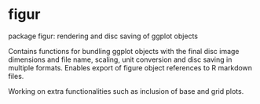 # figur
package figur: rendering and disc saving of ggplot objects

Contains functions for bundling ggplot objects with the final disc image dimensions and file name, scaling, unit conversion and disc saving in multiple formats. Enables export of figure object references to R markdown files.

Working on extra functionalities such as inclusion of base and grid plots.
